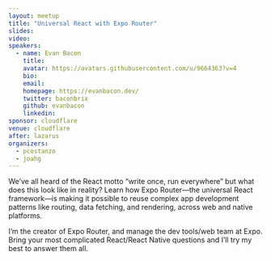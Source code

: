```yaml
---
layout: meetup
title: "Universal React with Expo Router"
slides: 
video:
speakers:
  - name: Evan Bacon
    title:
    avatar: https://avatars.githubusercontent.com/u/9664363?v=4
    bio:
    email:
    homepage: https://evanbacon.dev/
    twitter: baconbrix
    github: evanbacon
    linkedin:
sponsor: cloudflare
venue: cloudflare
after: lazarus
organizers:
  - pcostanzo
  - joahg
---
```


We’ve all heard of the React motto “write once, run everywhere” but what does this look like in reality? Learn how Expo Router––the universal React framework––is making it possible to reuse complex app development patterns like routing, data fetching, and rendering, across web and native platforms.

I’m the creator of Expo Router, and manage the dev tools/web team at Expo. Bring your most complicated React/React Native questions and I’ll try my best to answer them all.
